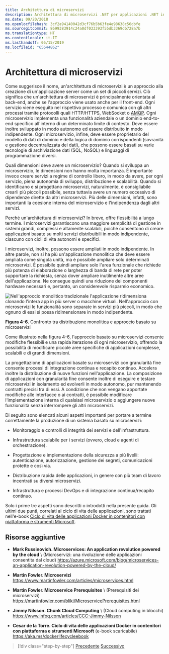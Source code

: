 ```yaml
---
title: Architettura di microservizi
description: Architettura di microservizi .NET per applicazioni .NET incluse in contenitori | Il quadro generale dell'architettura di microservizi.
ms.date: 09/20/2018
ms.openlocfilehash: 3cf2a94140042d3cf76b5b63fe4e98638c56dbfe
ms.sourcegitcommit: 8699383914c24a0df033393f55db3369db728a7b
ms.translationtype: HT
ms.contentlocale: it-IT
ms.lasthandoff: 05/15/2019
ms.locfileid: "65644862"
---
```

# <a name="microservices-architecture"></a>Architettura di microservizi

Come suggerisce il nome, un'architettura di microservizi è un approccio alla creazione di un'applicazione server come un set di piccoli servizi. Ciò significa che un'architettura di microservizi è principalmente orientata al back-end, anche se l'approccio viene usato anche per il front-end. Ogni servizio viene eseguito nel rispettivo processo e comunica con gli altri processi tramite protocolli quali HTTP/HTTPS, WebSocket o [AMQP](https://en.wikipedia.org/wiki/Advanced_Message_Queuing_Protocol). Ogni microservizio implementa una funzionalità aziendale o un dominio end-to-end specifico all'interno di un determinato limite di contesto. Deve essere inoltre sviluppato in modo autonomo ed essere distribuito in modo indipendente. Ogni microservizio, infine, deve essere proprietario del modello di dati di dominio e della logica di dominio corrispondenti (sovranità e gestione decentralizzata dei dati), che possono essere basati su varie tecnologie di archiviazione dati (SQL, NoSQL) e linguaggi di programmazione diversi.

Quali dimensioni deve avere un microservizio? Quando si sviluppa un microservizio, le dimensioni non hanno molta importanza. È importante invece creare servizi a regime di controllo libero, in modo da avere, per ogni servizio, piena autonomia di sviluppo, distribuzione e scalabilità. Quando si identificano e si progettano microservizi, naturalmente, è consigliabile crearli più piccoli possibile, senza tuttavia avere un numero eccessivo di dipendenze dirette da altri microservizi. Più delle dimensioni, infatti, sono importanti la coesione interna del microservizio e l'indipendenza dagli altri servizi.

Perché un'architettura di microservizi? In breve, offre flessibilità a lungo termine. I microservizi garantiscono una maggiore semplicità di gestione in sistemi grandi, complessi e altamente scalabili, poiché consentono di creare applicazioni basate su molti servizi distribuibili in modo indipendente, ciascuno con cicli di vita autonomi e specifici.

I microservizi, inoltre, possono essere ampliati in modo indipendente. In altre parole, non si ha più un'applicazione monolitica che deve essere ampliata come singola unità, ma è possibile ampliare solo determinati microservizi. È possibile quindi ampliare solo l'area funzionale che richiede più potenza di elaborazione o larghezza di banda di rete per poter supportare la richiesta, senza dover ampliare inutilmente altre aree dell'applicazione. Ne consegue quindi una riduzione dei componenti hardware necessari e, pertanto, un considerevole risparmio economico.

![Nell'approccio monolitico tradizionale l'applicazione ridimensiona clonando l'intera app in più server o macchine virtuali. Nell'approccio con microservizi le funzionalità sono separate in servizi più piccoli, in modo che ognuno di essi si possa ridimensionare in modo indipendente.](./media/image6.png)

**Figura 4-6**. Confronto tra distribuzione monolitica e approccio basato su microservizi

Come illustrato nella figura 4-6, l'approccio basato su microservizi consente modifiche flessibili e una rapida iterazione di ogni microservizio, offrendo la possibilità di modificare piccole aree specifiche di applicazioni complesse, scalabili e di grandi dimensioni.

La progettazione di applicazioni basate su microservizi con granularità fine consente processi di integrazione continua e recapito continuo. Accelera inoltre la distribuzione di nuove funzioni nell'applicazione. La composizione di applicazioni con granularità fine consente inoltre di eseguire e testare microservizi in isolamento ed evolverli in modo autonomo, pur mantenendo contratti precisi tra di essi. A condizione che non vengano apportate modifiche alle interfacce o ai contratti, è possibile modificare l'implementazione interna di qualsiasi microservizio o aggiungere nuove funzionalità senza interrompere gli altri microservizi.

Di seguito sono elencati alcuni aspetti importanti per portare a termine correttamente la produzione di un sistema basato su microservizi:

- Monitoraggio e controlli di integrità dei servizi e dell'infrastruttura.

- Infrastruttura scalabile per i servizi (ovvero, cloud e agenti di orchestrazione).

- Progettazione e implementazione della sicurezza a più livelli: autenticazione, autorizzazione, gestione dei segreti, comunicazioni protette e così via.

- Distribuzione rapida delle applicazioni, in genere con più team di lavoro incentrati su diversi microservizi.

- Infrastruttura e processi DevOps e di integrazione continua/recapito continuo.

Solo i prime tre aspetti sono descritti o introdotti nella presente guida. Gli ultimi due punti, correlati al ciclo di vita delle applicazioni, sono trattati nell'e-book [Ciclo di vita delle applicazioni Docker in contenitori con piattaforma e strumenti Microsoft](https://aka.ms/dockerlifecycleebook).

## <a name="additional-resources"></a>Risorse aggiuntive

- **Mark Russinovich. Microservices: An application revolution powered by the cloud** \ (Microservizi: una rivoluzione delle applicazioni consentita dal cloud)
  <https://azure.microsoft.com/blog/microservices-an-application-revolution-powered-by-the-cloud/>

- **Martin Fowler. Microservizi** \
  <https://www.martinfowler.com/articles/microservices.html>

- **Martin Fowler. Microservice Prerequisites** \ (Prerequisiti dei microservizi)
  <https://martinfowler.com/bliki/MicroservicePrerequisites.html>

- **Jimmy Nilsson. Chunk Cloud Computing** \ (Cloud computing in blocchi)
  <https://www.infoq.com/articles/CCC-Jimmy-Nilsson>

- **Cesar de la Torre. Ciclo di vita delle applicazioni Docker in contenitori con piattaforma e strumenti Microsoft** (e-book scaricabile) \
  <https://aka.ms/dockerlifecycleebook>

>[!div class="step-by-step"]
>[Precedente](service-oriented-architecture.md)
>[Successivo](data-sovereignty-per-microservice.md)
